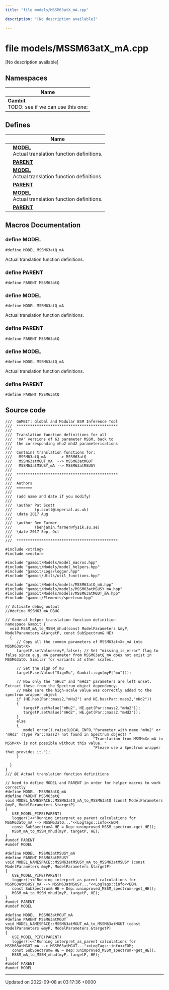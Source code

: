 ```yaml
---
title: "file models/MSSM63atX_mA.cpp"

description: "[No description available]"

---
```


# file models/MSSM63atX_mA.cpp

[No description available]

## Namespaces

| Name           |
| -------------- |
| **[Gambit](/documentation/code/namespaces/namespacegambit/)** <br>TODO: see if we can use this one:  |

## Defines

|                | Name           |
| -------------- | -------------- |
|  | **[MODEL](/documentation/code/files/mssm63atx__ma_8cpp/#define-model)** <br>Actual translation function definitions.  |
|  | **[PARENT](/documentation/code/files/mssm63atx__ma_8cpp/#define-parent)**  |
|  | **[MODEL](/documentation/code/files/mssm63atx__ma_8cpp/#define-model)** <br>Actual translation function definitions.  |
|  | **[PARENT](/documentation/code/files/mssm63atx__ma_8cpp/#define-parent)**  |
|  | **[MODEL](/documentation/code/files/mssm63atx__ma_8cpp/#define-model)** <br>Actual translation function definitions.  |
|  | **[PARENT](/documentation/code/files/mssm63atx__ma_8cpp/#define-parent)**  |




## Macros Documentation

### define MODEL

```
#define MODEL MSSM63atQ_mA
```

Actual translation function definitions. 

### define PARENT

```
#define PARENT MSSM63atQ
```


### define MODEL

```
#define MODEL MSSM63atQ_mA
```

Actual translation function definitions. 

### define PARENT

```
#define PARENT MSSM63atQ
```


### define MODEL

```
#define MODEL MSSM63atQ_mA
```

Actual translation function definitions. 

### define PARENT

```
#define PARENT MSSM63atQ
```


## Source code

```
///  GAMBIT: Global and Modular BSM Inference Tool
///  *********************************************
///
///  Translation function definitions for all
///  'mA' versions of 63 parameter MSSM, back to
///  the corresponding mhu2 mhd2 parameterisations
///
///  Contains translation functions for:
///   MSSM63atQ_mA     --> MSSM63atQ
///   MSSM63atMGUT_mA  --> MSSM63atMGUT
///   MSSM63atMSUSY_mA --> MSSM63atMSUSY
///
///  *********************************************
///
///  Authors
///  =======
///
///  (add name and date if you modify)
///
///  \author Pat Scott
///          (p.scott@imperial.ac.uk)
///  \date 2017 Aug
///
///  \author Ben Farmer
///          (benjamin.farmer@fysik.su.se)
///  \date 2017 Sep, Oct
///
///  *********************************************

#include <string>
#include <vector>

#include "gambit/Models/model_macros.hpp"
#include "gambit/Models/model_helpers.hpp"
#include "gambit/Logs/logger.hpp"
#include "gambit/Utils/util_functions.hpp"

#include "gambit/Models/models/MSSM63atQ_mA.hpp"
#include "gambit/Models/models/MSSM63atMSUSY_mA.hpp"
#include "gambit/Models/models/MSSM63atMGUT_mA.hpp"
#include "gambit/Elements/spectrum.hpp"

// Activate debug output
//#define MSSM63_mA_DBUG

// General helper translation function definition
namespace Gambit { 
  void MSSM_mA_to_MSSM_mhud(const ModelParameters &myP, ModelParameters &targetP, const SubSpectrum& HE)
  {
     // Copy all the common parameters of MSSM63at<X>_mA into MSSM63at<X>
     targetP.setValues(myP,false); // Set "missing_is_error" flag to false since e.g. mA parameter from MSSM63atQ_mA does not exist in MSSM63atQ. Similar for variants at other scales.
  
     // Set the sign of mu
     targetP.setValue("SignMu", Gambit::sgn(myP["mu"]));
  
     // Now only the "mHu2" and "mHd2" parameters are left unset. Extract these from the Spectrum object dependency.
     // Make sure the high-scale value was correctly added to the spectrum wrapper object
     if (HE.has(Par::mass2,"mHu2") and HE.has(Par::mass2,"mHd2"))
     {
        targetP.setValue("mHu2", HE.get(Par::mass2,"mHu2"));
        targetP.setValue("mHd2", HE.get(Par::mass2,"mHd2"));
     }
     else
     {
        model_error().raise(LOCAL_INFO,"Parameter with name 'mHu2' or 'mHd2' (type Par::mass2) not found in Spectrum object! "
                                       "Translation from MSSM<X>_mA to MSSM<X> is not possible without this value. "
                                       "Please use a Spectrum wrapper that provides it.");
     }
  
  }
}
/// @{ Actual translation function definitions

// Need to define MODEL and PARENT in order for helper macros to work correctly
#define MODEL  MSSM63atQ_mA
#define PARENT MSSM63atQ
void MODEL_NAMESPACE::MSSM63atQ_mA_to_MSSM63atQ (const ModelParameters &myP, ModelParameters &targetP)
{
   USE_MODEL_PIPE(PARENT)
   logger()<<"Running interpret_as_parent calculations for MSSM63atQ_mA --> MSSM63atQ..."<<LogTags::info<<EOM;
   const SubSpectrum& HE = Dep::unimproved_MSSM_spectrum->get_HE();
   MSSM_mA_to_MSSM_mhud(myP, targetP, HE);
}
#undef PARENT
#undef MODEL

#define MODEL  MSSM63atMSUSY_mA
#define PARENT MSSM63atMSUSY
void MODEL_NAMESPACE::MSSM63atMSUSY_mA_to_MSSM63atMSUSY (const ModelParameters &myP, ModelParameters &targetP)
{
   USE_MODEL_PIPE(PARENT)
   logger()<<"Running interpret_as_parent calculations for MSSM63atMSUSY_mA --> MSSM63atMSUSY..."<<LogTags::info<<EOM;
   const SubSpectrum& HE = Dep::unimproved_MSSM_spectrum->get_HE();
   MSSM_mA_to_MSSM_mhud(myP, targetP, HE);
}
#undef PARENT
#undef MODEL

#define MODEL  MSSM63atMGUT_mA
#define PARENT MSSM63atMGUT
void MODEL_NAMESPACE::MSSM63atMGUT_mA_to_MSSM63atMGUT (const ModelParameters &myP, ModelParameters &targetP)
{
   USE_MODEL_PIPE(PARENT)
   logger()<<"Running interpret_as_parent calculations for MSSM63atMGUT_mA --> MSSM63atMGUT..."<<LogTags::info<<EOM;
   const SubSpectrum& HE = Dep::unimproved_MSSM_spectrum->get_HE();
   MSSM_mA_to_MSSM_mhud(myP, targetP, HE);
}
#undef PARENT
#undef MODEL
```


-------------------------------

Updated on 2022-09-08 at 03:17:36 +0000
